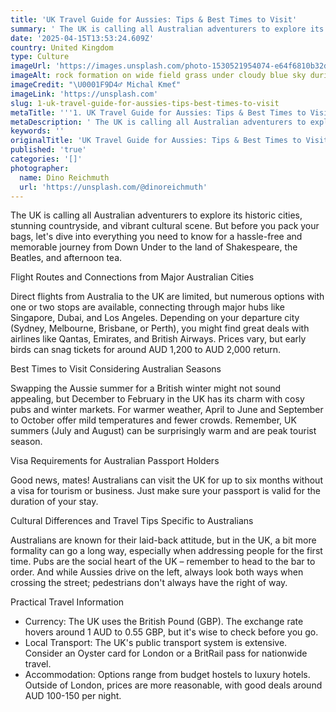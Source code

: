 ```yaml
---
title: 'UK Travel Guide for Aussies: Tips & Best Times to Visit'
summary: ' The UK is calling all Australian adventurers to explore its historic cities, stunning countryside, and vibrant cultural scene. But before you pack yo...'
date: '2025-04-15T13:53:24.609Z'
country: United Kingdom
type: Culture
imageUrl: 'https://images.unsplash.com/photo-1530521954074-e64f6810b32d'
imageAlt: rock formation on wide field grass under cloudy blue sky during daytime
imageCredit: "\U0001F9D4‍♂️ Michal Kmeť"
imageLink: 'https://unsplash.com'
slug: 1-uk-travel-guide-for-aussies-tips-best-times-to-visit
metaTitle: '''1. UK Travel Guide for Aussies: Tips & Best Times to Visit'''
metaDescription: ' The UK is calling all Australian adventurers to explore its historic cities, stunning countryside, and vibrant cultural scene. But before you pack yo...'
keywords: ''
originalTitle: 'UK Travel Guide for Aussies: Tips & Best Times to Visit'
published: 'true'
categories: '[]'
photographer:
  name: Dino Reichmuth
  url: 'https://unsplash.com/@dinoreichmuth'
---
```








The UK is calling all Australian adventurers to explore its historic cities, stunning countryside, and vibrant cultural scene. But before you pack your bags, let's dive into everything you need to know for a hassle-free and memorable journey from Down Under to the land of Shakespeare, the Beatles, and afternoon tea.

Flight Routes and Connections from Major Australian Cities

Direct flights from Australia to the UK are limited, but numerous options with one or two stops are available, connecting through major hubs like Singapore, Dubai, and Los Angeles. Depending on your departure city (Sydney, Melbourne, Brisbane, or Perth), you might find great deals with airlines like Qantas, Emirates, and British Airways. Prices vary, but early birds can snag tickets for around AUD 1,200 to AUD 2,000 return.

Best Times to Visit Considering Australian Seasons

Swapping the Aussie summer for a British winter might not sound appealing, but December to February in the UK has its charm with cosy pubs and winter markets. For warmer weather, April to June and September to October offer mild temperatures and fewer crowds. Remember, UK summers (July and August) can be surprisingly warm and are peak tourist season.

Visa Requirements for Australian Passport Holders

Good news, mates! Australians can visit the UK for up to six months without a visa for tourism or business. Just make sure your passport is valid for the duration of your stay.

Cultural Differences and Travel Tips Specific to Australians

Australians are known for their laid-back attitude, but in the UK, a bit more formality can go a long way, especially when addressing people for the first time. Pubs are the social heart of the UK – remember to head to the bar to order. And while Aussies drive on the left, always look both ways when crossing the street; pedestrians don't always have the right of way.

Practical Travel Information

- Currency: The UK uses the British Pound (GBP). The exchange rate hovers around 1 AUD to 0.55 GBP, but it's wise to check before you go.
- Local Transport: The UK's public transport system is extensive. Consider an Oyster card for London or a BritRail pass for nationwide travel.
- Accommodation: Options range from budget hostels to luxury hotels. Outside of London, prices are more reasonable, with good deals around AUD 100-150 per night.
